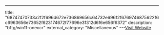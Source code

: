 ---
title: "68747470733a2f2f696d672e736869656c64732e696f2f6769746875622f6c6963656e73652f623174672f77696e31312d6f6e656f6372"
description: "b1tg/win11-oneocr"
external_category: "Miscellaneous"
---[Visit Website](https://camo.githubusercontent.com/2cedf6f435cfe9a6c67b4081b13a6c36565bdb0f3a4f38a9aec72ce63cc66bee/68747470733a2f2f696d672e736869656c64732e696f2f6769746875622f6c6963656e73652f623174672f77696e31312d6f6e656f6372)

